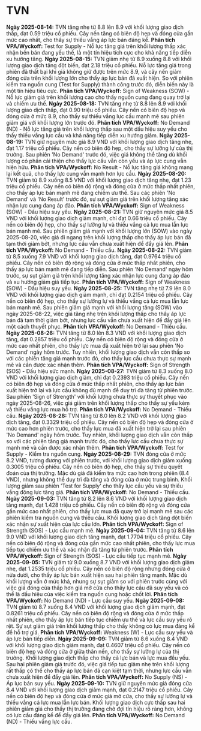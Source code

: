 # TVN

**Ngày 2025-08-14:** TVN tăng nhẹ từ 8.8 lên 8.9 với khối lượng giao dịch thấp, đạt 0.59 triệu cổ phiếu. Cây nến tăng có biên độ hẹp và đóng cửa gần mức cao nhất, cho thấy sự thiếu vắng áp lực bán đáng kể. **Phân tích VPA/Wyckoff:** Test for Supply - Nỗ lực tăng giá trên khối lượng thấp xác nhận bên bán đang yếu thế, là một tín hiệu tích cực cho khả năng tiếp diễn xu hướng tăng.
**Ngày 2025-08-15:** TVN giảm nhẹ từ 8.9 xuống 8.8 với khối lượng giao dịch tăng đột biến, đạt 2.18 triệu cổ phiếu. Nỗ lực tăng giá trong phiên đã thất bại khi giá không giữ được trên mức 8.9, và cây nến giảm đóng cửa trên khối lượng lớn cho thấy áp lực bán đã xuất hiện. So với phiên kiểm tra nguồn cung (Test for Supply) thành công trước đó, diễn biến này là một tín hiệu tiêu cực. **Phân tích VPA/Wyckoff:** Sign of Weakness (SOW) - Nỗ lực giảm giá trên khối lượng cao cho thấy nguồn cung đang quay trở lại và chiếm ưu thế.
**Ngày 2025-08-18:** TVN tăng nhẹ từ 8.8 lên 8.9 với khối lượng giao dịch thấp, đạt 0.90 triệu cổ phiếu. Cây nến có biên độ hẹp và đóng cửa ở mức 8.9, cho thấy sự thiếu vắng lực cầu mạnh mẽ sau phiên giảm giá với khối lượng lớn trước đó. **Phân tích VPA/Wyckoff:** No Demand (ND) - Nỗ lực tăng giá trên khối lượng thấp sau một dấu hiệu suy yếu cho thấy thiếu vắng lực cầu và khả năng tiếp diễn xu hướng giảm.
**Ngày 2025-08-19:** TVN giữ nguyên mức giá 8.9 VND với khối lượng giao dịch tăng nhẹ, đạt 1.17 triệu cổ phiếu. Cây nến có biên độ hẹp, cho thấy sự lưỡng lự của thị trường. Sau phiên 'No Demand' trước đó, việc giá không thể tăng dù khối lượng có phần cải thiện cho thấy lực cầu vẫn còn yếu và áp lực cung vẫn hiện hữu. **Phân tích VPA/Wyckoff:** No Result - Nỗ lực tăng giá không mang lại kết quả, cho thấy lực cung vẫn mạnh hơn lực cầu.
**Ngày 2025-08-20:** TVN giảm từ 8.9 xuống 8.5 VND với khối lượng giao dịch tăng nhẹ, đạt 1.23 triệu cổ phiếu. Cây nến có biên độ rộng và đóng cửa ở mức thấp nhất phiên, cho thấy áp lực bán mạnh mẽ đang chiếm ưu thế. Sau các phiên 'No Demand' và 'No Result' trước đó, sự sụt giảm giá trên khối lượng tăng xác nhận lực cung đang áp đảo. **Phân tích VPA/Wyckoff:** Sign of Weakness (SOW) - Dấu hiệu suy yếu.
**Ngày 2025-08-21:** TVN giữ nguyên mức giá 8.5 VND với khối lượng giao dịch giảm mạnh, chỉ đạt 0.66 triệu cổ phiếu. Cây nến có biên độ hẹp, cho thấy sự lưỡng lự và thiếu vắng cả lực mua lẫn lực bán mạnh mẽ. Sau phiên giảm giá mạnh với khối lượng lớn (SOW) vào ngày 2025-08-20, việc giá đi ngang trên khối lượng thấp cho thấy áp lực bán đã tạm thời giảm bớt, nhưng lực cầu vẫn chưa xuất hiện để đẩy giá lên. **Phân tích VPA/Wyckoff:** No Demand - Thiếu cầu.
**Ngày 2025-08-22:** TVN giảm từ 8.5 xuống 7.9 VND với khối lượng giao dịch tăng, đạt 0.9764 triệu cổ phiếu. Cây nến có biên độ rộng và đóng cửa ở mức thấp nhất phiên, cho thấy áp lực bán mạnh mẽ đang tiếp diễn. Sau phiên 'No Demand' ngày hôm trước, sự sụt giảm giá trên khối lượng tăng xác nhận lực cung đang áp đảo và xu hướng giảm giá tiếp tục. **Phân tích VPA/Wyckoff:** Sign of Weakness (SOW) - Dấu hiệu suy yếu.
**Ngày 2025-08-25:** TVN tăng nhẹ từ 7.9 lên 8.0 VND với khối lượng giao dịch giảm mạnh, chỉ đạt 0.2154 triệu cổ phiếu. Cây nến có biên độ hẹp, cho thấy sự lưỡng lự và thiếu vắng cả lực mua lẫn lực bán mạnh mẽ. Sau phiên giảm giá mạnh với khối lượng tăng (SOW) vào ngày 2025-08-22, việc giá tăng nhẹ trên khối lượng thấp cho thấy áp lực bán đã tạm thời giảm bớt, nhưng lực cầu vẫn chưa xuất hiện để đẩy giá lên một cách thuyết phục. **Phân tích VPA/Wyckoff:** No Demand - Thiếu cầu.
**Ngày 2025-08-26:** TVN tăng từ 8.0 lên 8.3 VND với khối lượng giao dịch tăng, đạt 0.2857 triệu cổ phiếu. Cây nến có biên độ rộng và đóng cửa ở mức cao nhất phiên, cho thấy lực mua đã xuất hiện trở lại sau phiên 'No Demand' ngày hôm trước. Tuy nhiên, khối lượng giao dịch vẫn còn thấp so với các phiên tăng giá mạnh trước đó, cho thấy lực cầu chưa thực sự mạnh mẽ và cần được xác nhận thêm. **Phân tích VPA/Wyckoff:** Sign of Strength (SOS) - Dấu hiệu sức mạnh.
**Ngày 2025-08-27:** TVN giảm từ 8.3 xuống 8.0 VND với khối lượng giao dịch giảm, chỉ đạt 0.2393 triệu cổ phiếu. Cây nến có biên độ hẹp và đóng cửa ở mức thấp nhất phiên, cho thấy áp lực bán xuất hiện trở lại và lực cầu không đủ mạnh để duy trì đà tăng từ phiên trước. Sau phiên 'Sign of Strength' với khối lượng chưa thực sự thuyết phục vào ngày 2025-08-26, việc giá giảm trên khối lượng thấp cho thấy sự yếu kém và thiếu vắng lực mua hỗ trợ. **Phân tích VPA/Wyckoff:** No Demand - Thiếu cầu.
**Ngày 2025-08-28:** TVN tăng từ 8.0 lên 8.2 VND với khối lượng giao dịch tăng, đạt 0.3329 triệu cổ phiếu. Cây nến có biên độ hẹp và đóng cửa ở mức cao hơn phiên trước, cho thấy lực mua đã xuất hiện trở lại sau phiên 'No Demand' ngày hôm trước. Tuy nhiên, khối lượng giao dịch vẫn còn thấp so với các phiên tăng giá mạnh trước đó, cho thấy lực cầu chưa thực sự mạnh mẽ và cần được xác nhận thêm. **Phân tích VPA/Wyckoff:** Test for Supply - Kiểm tra nguồn cung.
**Ngày 2025-08-29:** TVN đóng cửa ở mức 8.2 VND, tương đương với phiên trước, với khối lượng giao dịch giảm xuống 0.3005 triệu cổ phiếu. Cây nến có biên độ hẹp, cho thấy sự thiếu quyết đoán của thị trường. Mặc dù giá đã kiểm tra mức cao hơn trong phiên (8.4 VND), nhưng không thể duy trì đà tăng và đóng cửa ở mức trung bình. Khối lượng giảm sau phiên 'Test for Supply' cho thấy lực cầu yếu và sự thiếu vắng động lực tăng giá. **Phân tích VPA/Wyckoff:** No Demand - Thiếu cầu.
**Ngày 2025-09-03:** TVN tăng từ 8.2 lên 8.6 VND với khối lượng giao dịch tăng mạnh, đạt 1.428 triệu cổ phiếu. Cây nến có biên độ rộng và đóng cửa gần mức cao nhất phiên, cho thấy lực mua đã quay trở lại mạnh mẽ sau các phiên kiểm tra nguồn cung và thiếu cầu. Khối lượng giao dịch tăng đột biến xác nhận sự xuất hiện của lực cầu lớn. **Phân tích VPA/Wyckoff:** Sign of Strength (SOS) - Lực cầu mạnh mẽ.
**Ngày 2025-09-04:** TVN tăng từ 8.6 lên 9.0 VND với khối lượng giao dịch tăng mạnh, đạt 1.7704 triệu cổ phiếu. Cây nến có biên độ rộng và đóng cửa gần mức cao nhất phiên, cho thấy lực mua tiếp tục chiếm ưu thế và xác nhận đà tăng từ phiên trước. **Phân tích VPA/Wyckoff:** Sign of Strength (SOS) - Lực cầu tiếp tục mạnh mẽ.
**Ngày 2025-09-05:** TVN giảm từ 9.0 xuống 8.7 VND với khối lượng giao dịch giảm nhẹ, đạt 1.2535 triệu cổ phiếu. Cây nến có biên độ rộng nhưng đóng cửa ở nửa dưới, cho thấy áp lực bán xuất hiện sau hai phiên tăng mạnh. Mặc dù khối lượng vẫn ở mức khá, nhưng sự sụt giảm so với phiên trước cùng với việc giá đóng cửa thấp hơn giá mở cửa cho thấy lực cầu đã suy yếu và có thể là dấu hiệu của việc kiểm tra nguồn cung hoặc chốt lời. **Phân tích VPA/Wyckoff:** No Demand (ND) - Lực cầu suy yếu.
**Ngày 2025-09-08:** TVN giảm từ 8.7 xuống 8.4 VND với khối lượng giao dịch giảm mạnh, đạt 0.8261 triệu cổ phiếu. Cây nến có biên độ rộng và đóng cửa ở mức thấp nhất phiên, cho thấy áp lực bán tiếp tục chiếm ưu thế và lực cầu suy yếu rõ rệt. Sự sụt giảm giá trên khối lượng thấp cho thấy không có lực mua đáng kể để hỗ trợ giá. **Phân tích VPA/Wyckoff:** Weakness (W) - Lực cầu suy yếu và áp lực bán tiếp diễn.
**Ngày 2025-09-09:** TVN giảm từ 8.6 xuống 8.4 VND với khối lượng giao dịch giảm mạnh, đạt 0.4607 triệu cổ phiếu. Cây nến có biên độ hẹp và đóng cửa ở giữa thân nến, cho thấy sự lưỡng lự của thị trường. Khối lượng giao dịch thấp cho thấy cả lực bán và lực mua đều yếu. Sau hai phiên giảm giá trước đó, việc giá tiếp tục giảm nhẹ trên khối lượng rất thấp có thể cho thấy áp lực bán đã cạn kiệt tạm thời, nhưng lực cầu vẫn chưa xuất hiện để đẩy giá lên. **Phân tích VPA/Wyckoff:** No Supply (NS) - Áp lực bán suy yếu.
**Ngày 2025-09-10:** TVN giữ nguyên mức giá đóng cửa 8.4 VND với khối lượng giao dịch giảm mạnh, đạt 0.2147 triệu cổ phiếu. Cây nến có biên độ hẹp và đóng cửa ở mức giá mở cửa, cho thấy sự lưỡng lự và thiếu vắng cả lực mua lẫn lực bán. Khối lượng giao dịch cực thấp sau hai phiên giảm giá cho thấy thị trường đang chờ đợi tín hiệu rõ ràng hơn, không có lực cầu đáng kể để đẩy giá lên. **Phân tích VPA/Wyckoff:** No Demand (ND) - Thiếu vắng lực cầu.
